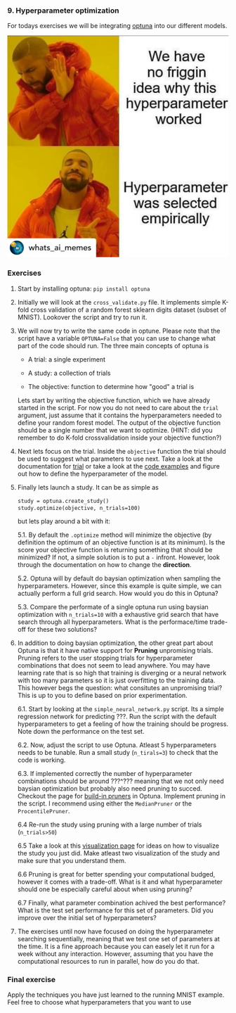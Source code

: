### 9. Hyperparameter optimization
For todays exercises we will be integrating [optuna](https://optuna.readthedocs.io/en/stable/index.html) into 
our different models.

![hyperparams](../figures/hyperparameters.jpg)

### Exercises

1. Start by installing optuna:
   `pip install optuna`
   
2. Initially we will look at the `cross_validate.py` file. It implements simple K-fold cross validation of
   a random forest sklearn digits dataset (subset of MNIST). Lookover the script and try to run it.
   
3. We will now try to write the same code in optune. Please note that the script have a variable `OPTUNA=False`
   that you can use to change what part of the code should run. The three main concepts of optuna is
   
   * A trial: a single experiment
   
   * A study: a collection of trials
   
   * The objective: function to determine how "good" a trial is
   
   Lets start by writing the objective function, which we have already started in the script. For now you do
   not need to care about the `trial` argument, just assume that it contains the hyperparameters needed to
   define your random forest model. The output of the objective function should be a single number that we
   want to optimize. (HINT: did you remember to do K-fold crossvalidation inside your objective function?)
   
4. Next lets focus on the trial. Inside the `objective` function the trial should be used to suggest what
   parameters to use next. Take a look at the documentation for [trial](https://optuna.readthedocs.io/en/stable/reference/generated/optuna.trial.Trial.html)
   or take a look at the [code examples](https://optuna.org/#code_examples) and figure out how to define
   the hyperparameter of the model.
   
5. Finally lets launch a study. It can be as simple as

   ```
   study = optuna.create_study()
   study.optimize(objective, n_trials=100)
   ```
   
   but lets play around a bit with it:
   
   5.1. By default the `.optimize` method will minimize the objective (by definition the optimum of an objective
        function is at its minimum). Is the score your objective function is returning something that should
        be minimized? If not, a simple solution is to put a `-` infront. However, look through the documentation
        on how to change the **direction**.
        
   5.2. Optuna will by default do baysian optimization when sampling the hyperparameters. However, since this
        example is quite simple, we can actually perform a full grid search. How would you do this in Optuna?
        
   5.3. Compare the performate of a single optuna run using baysian optimization with `n_trials=10` with a
        exhaustive grid search that have search through all hyperparameters. What is the performace/time
        trade-off for these two solutions?

6. In addition to doing baysian optimization, the other great part about Optuna is that it have native support
   for **Pruning** unpromising trials. Pruning refers to the user stopping trials for hyperparameter combinations
   that does not seem to lead anywhere. You may have learning rate that is so high that training is diverging or
   a neural network with too many parameters so it is just overfitting to the training data. This however begs the
   question: what consitutes an unpromising trial? This is up to you to define based on prior experimentation.
   
   6.1. Start by looking at the `simple_neural_network.py` script. Its a simple regression network for predicting
        ???. Run the script with the default hyperparameters to get a feeling of how the training should be progress.
        Note down the performance on the test set.
        
   6.2. Now, adjust the script to use Optuna. Atleast 5 hyperparameters needs to be tunable. Run a small study
        (`n_tirals=3`) to check that the code is working.
        
   6.3. If implemented correctly the number of hyperparameter combinations should be around ???^??? meaning that
        we not only need baysian optimization but probably also need pruning to succed. Checkout the page for
        [build-in pruners](https://optuna.readthedocs.io/en/stable/reference/pruners.html) in Optuna. Implement
        pruning in the script. I recommend using either the `MedianPruner` or the `ProcentilePruner`. 
        
   6.4 Re-run the study using pruning with a large number of trials (`n_trials>50`) 

   6.5 Take a look at this [visualization page](https://optuna.readthedocs.io/en/latest/tutorial/10_key_features/005_visualization.html) 
       for ideas on how to visualize the study you just did. Make atleast two visualization of the study and
       make sure that you understand them.
   
   6.6 Pruning is great for better spending your computational budged, however it comes with a trade-off. What is
       it and what hyperparameter should one be especially careful about when using pruning?
   
   6.7 Finally, what parameter combination achived the best performance? What is the test set performance for this
       set of parameters. Did you improve over the initial set of hyperparameters?

7. The exercises until now have focused on doing the hyperparameter searching sequentially, meaning that we test one
   set of parameters at the time. It is a fine approach because you can easely let it run for a week without any
   interaction. However, assuming that you have the computational resources to run in parallel, how do you do that.
   
   

### Final exercise

Apply the techniques you have just learned to the running MNIST example. Feel free to choose what hyperparameters that you
want to use 
   

   
